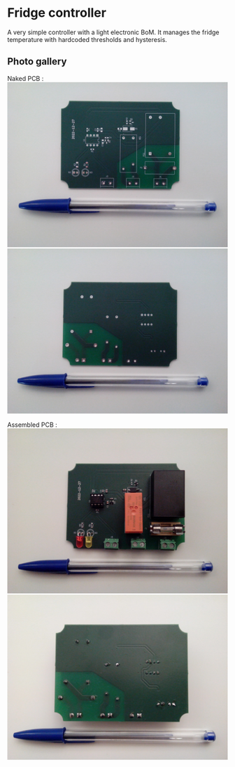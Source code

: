 # Fridge controller

A very simple controller with a light electronic BoM. It manages the fridge temperature with hardcoded thresholds and hysteresis.

## Photo gallery

Naked PCB :
![Naked PCB top](Resources/Naked_PCB_Top.jpg)
![Naked PCB bottom](Resources/Naked_PCB_Bottom.jpg)

Assembled PCB :
![Assembled PCB top](Resources/Assembled_PCB_Top.jpg)
![Assembled PCB bottom](Resources/Assembled_PCB_Bottom.jpg)
